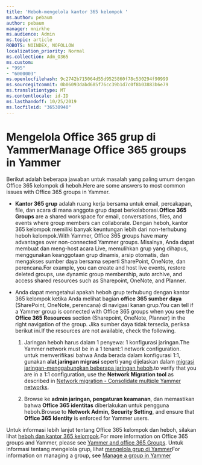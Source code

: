 ```yaml
---
title: 'Heboh-mengelola kantor 365 kelompok '
ms.author: pebaum
author: pebaum
manager: mnirkhe
ms.audience: Admin
ms.topic: article
ROBOTS: NOINDEX, NOFOLLOW
localization_priority: Normal
ms.collection: Adm_O365
ms.custom:
- "995"
- "6000003"
ms.openlocfilehash: 9c2742b715064d55d9525860f78c530294f90999
ms.sourcegitcommit: 0b06093dabd685f76cc39b1d7c0f8b03883b6e79
ms.translationtype: MT
ms.contentlocale: id-ID
ms.lasthandoff: 10/25/2019
ms.locfileid: "36530940"
---
```

# <a name="manage-office-365-groups-in-yammer"></a><span data-ttu-id="3ef2d-102">Mengelola Office 365 grup di Yammer</span><span class="sxs-lookup"><span data-stu-id="3ef2d-102">Manage Office 365 groups in Yammer</span></span>

<span data-ttu-id="3ef2d-103">Berikut adalah beberapa jawaban untuk masalah yang paling umum dengan Office 365 kelompok di heboh.</span><span class="sxs-lookup"><span data-stu-id="3ef2d-103">Here are some answers to most common issues with Office 365 groups in Yammer.</span></span>

* <span data-ttu-id="3ef2d-104">**Kantor 365 grup** adalah ruang kerja bersama untuk email, percakapan, file, dan acara di mana anggota grup dapat berkolaborasi.</span><span class="sxs-lookup"><span data-stu-id="3ef2d-104">**Office 365 Groups** are a shared workspace for email, conversations, files, and events where group members can collaborate.</span></span> <span data-ttu-id="3ef2d-105">Dengan heboh, kantor 365 kelompok memiliki banyak keuntungan lebih dari non-terhubung heboh kelompok.</span><span class="sxs-lookup"><span data-stu-id="3ef2d-105">With Yammer, Office 365 groups have many advantages over non-connected Yammer groups.</span></span> <span data-ttu-id="3ef2d-106">Misalnya, Anda dapat membuat dan meng-host acara Live, memulihkan grup yang dihapus, menggunakan keanggotaan grup dinamis, arsip otomatis, dan mengakses sumber daya bersama seperti SharePoint, OneNote, dan perencana.</span><span class="sxs-lookup"><span data-stu-id="3ef2d-106">For example, you can create and host live events, restore deleted groups, use dynamic group membership, auto archive, and access shared resources such as Sharepoint, OneNote, and Planner.</span></span>

* <span data-ttu-id="3ef2d-107">Anda dapat mengetahui apakah heboh grup terhubung dengan kantor 365 kelompok ketika Anda melihat bagian **office 365 sumber daya** (SharePoint, OneNote, perencana) di navigasi kanan grup.</span><span class="sxs-lookup"><span data-stu-id="3ef2d-107">You can tell if a Yammer group is connected with Office 365 groups when you see the **Office 365 Resources** section (Sharepoint, OneNote, Planner) in the right navigation of the group.</span></span> <span data-ttu-id="3ef2d-108">Jika sumber daya tidak tersedia, periksa berikut ini.</span><span class="sxs-lookup"><span data-stu-id="3ef2d-108">If the resources are not available, check the following.</span></span>

  1. <span data-ttu-id="3ef2d-109">Jaringan heboh harus dalam 1 penyewa: 1 konfigurasi jaringan.</span><span class="sxs-lookup"><span data-stu-id="3ef2d-109">The Yammer network must be in a 1 tenant:1 network configuration.</span></span> <span data-ttu-id="3ef2d-110">untuk memverifikasi bahwa Anda berada dalam konfigurasi 1:1, gunakan **alat jaringan migrasi** seperti yang dijelaskan dalam [migrasi jaringan-menggabungkan beberapa jaringan heboh](https://docs.microsoft.com/yammer/configure-your-yammer-network/consolidate-multiple-yammer-networks).</span><span class="sxs-lookup"><span data-stu-id="3ef2d-110">to verify that you are in a 1:1 configuration, use the **Network Migration tool** as described in [Network migration - Consolidate multiple Yammer networks](https://docs.microsoft.com/yammer/configure-your-yammer-network/consolidate-multiple-yammer-networks).</span></span>

  2. <span data-ttu-id="3ef2d-111">Browse ke **admin jaringan, pengaturan keamanan**, dan memastikan bahwa **Office 365 identitas** diberlakukan untuk pengguna heboh.</span><span class="sxs-lookup"><span data-stu-id="3ef2d-111">Browse to **Network Admin, Security Setting**, and ensure that **Office 365 Identity** is enforced for Yammer users.</span></span>

<span data-ttu-id="3ef2d-112">Untuk informasi lebih lanjut tentang Office 365 kelompok dan heboh, silakan lihat [heboh dan kantor 365 kelompok](https://docs.microsoft.com/yammer/manage-yammer-groups/yammer-and-office-365-groups?redirectSourcePath=%252fen-us%252farticle%252fYammer-and-Office-365-Groups-d8c239dc-a48b-47ab-b85e-6b4b8191a869).</span><span class="sxs-lookup"><span data-stu-id="3ef2d-112">For more information on Office 365 groups and Yammer, please see [Yammer and office 365 Groups](https://docs.microsoft.com/yammer/manage-yammer-groups/yammer-and-office-365-groups?redirectSourcePath=%252fen-us%252farticle%252fYammer-and-Office-365-Groups-d8c239dc-a48b-47ab-b85e-6b4b8191a869).</span></span> <span data-ttu-id="3ef2d-113">Untuk informasi tentang mengelola grup, lihat [mengelola grup di Yammer](https://support.office.com/article/Manage-a-group-in-Yammer-6e05c6d6-5548-4c88-89cd-e6757a514ef2)</span><span class="sxs-lookup"><span data-stu-id="3ef2d-113">For information on managing a group, see [Manage a group in Yammer](https://support.office.com/article/Manage-a-group-in-Yammer-6e05c6d6-5548-4c88-89cd-e6757a514ef2)</span></span>
